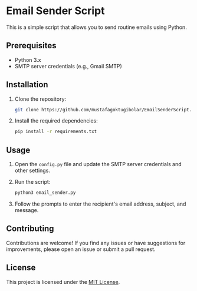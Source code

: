 # Email Sender Script

This is a simple script that allows you to send routine emails using Python.

## Prerequisites

- Python 3.x
- SMTP server credentials (e.g., Gmail SMTP)

## Installation

1. Clone the repository:

    ```bash
    git clone https://github.com/mustafagoktugibolar/EmailSenderScript.git
    ```

2. Install the required dependencies:

    ```bash
    pip install -r requirements.txt
    ```

## Usage

1. Open the `config.py` file and update the SMTP server credentials and other settings.

2. Run the script:

    ```bash
    python3 email_sender.py
    ```

3. Follow the prompts to enter the recipient's email address, subject, and message.

## Contributing

Contributions are welcome! If you find any issues or have suggestions for improvements, please open an issue or submit a pull request.

## License

This project is licensed under the [MIT License](LICENSE).
